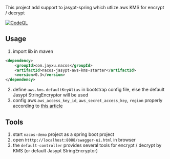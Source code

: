 This project add support to jasypt-spring which utlize aws KMS for encrypt / decrypt

[![CodeQL](https://github.com/mustangxu/jasypt-spring-aws-kms-starter/actions/workflows/codeql.yml/badge.svg)](https://github.com/mustangxu/jasypt-spring-aws-kms-starter/actions/workflows/codeql.yml)

## Usage
1. import lib in maven
```xml
<dependency>
    <groupId>com.jayxu.nacos</groupId>
    <artifactId>nacos-jasypt-aws-kms-starter</artifactId>
    <version>0.3</version>
</dependency>
```
2. define `aws.kms.defaultKeyAlias` in bootstrap config file, else the default Jasypt StringEncryptor will be used
3. config aws `aws_access_key_id`, `aws_secret_access_key`, `region` properly according to [this article](https://docs.aws.amazon.com/sdk-for-java/latest/developer-guide/ec2-iam-roles.html)

## Tools
1. start `nacos-demo` project as a spring boot project
2. open `htttp://localhost:8088/swagger-ui.html` in browser
3. the `default-controller` provides several tools for encrypt / decrypt by KMS (or default Jasypt StringEncryptor)

